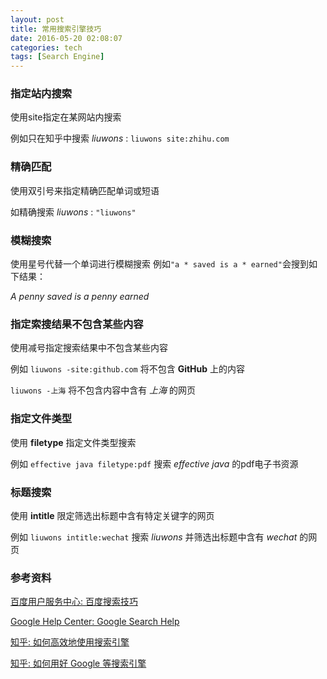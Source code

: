 ```yaml
---
layout: post
title: 常用搜索引擎技巧
date: 2016-05-20 02:08:07
categories: tech
tags: [Search Engine]
---
```


### 指定站内搜索

使用site指定在某网站内搜索

例如只在知乎中搜索 *liuwons* : ```liuwons site:zhihu.com```

### 精确匹配

使用双引号来指定精确匹配单词或短语

如精确搜索 *liuwons* : ``` "liuwons" ```

### 模糊搜索

使用星号代替一个单词进行模糊搜索
例如```"a * saved is a * earned"```会搜到如下结果：

*A penny saved is a penny earned*

### 指定索搜结果不包含某些内容

使用减号指定搜索结果中不包含某些内容

例如 ```liuwons -site:github.com``` 将不包含 **GitHub** 上的内容

`liuwons -上海` 将不包含内容中含有 *上海* 的网页

### 指定文件类型

使用 **filetype** 指定文件类型搜索

例如 ```effective java filetype:pdf``` 搜索 *effective java* 的pdf电子书资源

### 标题搜索

使用 **intitle** 限定筛选出标题中含有特定关键字的网页

例如 `liuwons intitle:wechat`  搜索 *liuwons* 并筛选出标题中含有 *wechat* 的网页


### 参考资料

[百度用户服务中心: 百度搜索技巧](http://help.baidu.com/question?prod_id=1&class=553)

[Google Help Center: Google Search Help](https://support.google.com/websearch/answer/2466433?hl=en&ref_topic=3081620)

[知乎: 如何高效地使用搜索引擎](https://www.zhihu.com/question/28013848)

[知乎: 如何用好 Google 等搜索引擎](https://www.zhihu.com/question/20161362)
